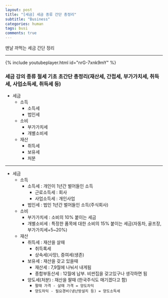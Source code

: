 ```yaml
---
layout: post
title: "[세금] 세금 종류 간단 총정리"
subtitle: "Business"
categories: human
tags: busi
comments: true
---
```


맨날 까먹는 세금 간단 정리

---

{% include youtubeplayer.html id="nrG-7xnk9mY" %}

### 세금 강의 종류 절세 기초 초간단 총정리(재산세, 간접세, 부가가치세, 취득세, 사업소득세, 취득세 등)

- 세금
    - 소득
        - 소득세
        - 법인세
    - 소비
        - 부가가치세
        - 개별소비세
    - 재산
        - 취득세
        - 보유세
        - 처분
  
---
  
- 세금
    - 소득
        - 소득세 : 개인이 1년간 벌어들인 소득
            - 근로소득세 : 회사
            - 사업소득세 : 개인사업
        - 법인세 : 법인 1년간 벌어들인 소득(주식회사)
    - 소비
        - 부가가치세 : 소비의 10% 붙이는 세금
        - 개별소비세 : 특정한 품목에 대한 소비의 15% 붙이는 세금(자동차, 골프장, 부가가치세+5~20%)
    - 재산
        - 취득세 : 재산을 살때
            - 취득록세
            - 상속세(사망), 증여세(생존)
        - 보유세 : 재산을 갖고 있을때 
            - 재산세 : 7,9월에 나눠서 내게됨
            - 종합부동산세 : 12월에 납부. 비싼집을 갖고있구나 생각하면 됨
        - 양도세(처분) : 재산을 팔때 (한국주식도 매기겠다고 함)
            - ```팔때 가격 - 살때 가격 = 양도차익```
            - ```양도차익 - 필요경비(냉난방설치 등) = 양도소득세```

